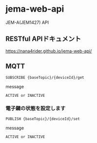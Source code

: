 # jema-web-api

JEM-A(JEM1427) API

## RESTful APIドキュメント

https://nana4rider.github.io/jema-web-api/

## MQTT

```
SUBSCRIBE {baseTopic}/{deviceId}/get
```
message
```
ACTIVE or INACTIVE
```

### 電子鍵の状態を設定します
```
PUBLISH {baseTopic}/{deviceId}/set
```
message
```
ACTIVE or INACTIVE
```
